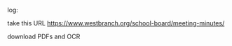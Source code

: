 log:

take this URL
https://www.westbranch.org/school-board/meeting-minutes/

download PDFs and OCR
